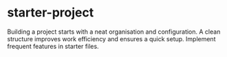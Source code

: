 # starter-project

Building a project starts with a neat organisation and configuration. 
A clean structure improves work efficiency and ensures a quick setup. 
Implement frequent features in starter files.